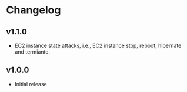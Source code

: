 # Changelog

## v1.1.0

 - EC2 instance state attacks, i.e., EC2 instance stop, reboot, hibernate and termiante.

## v1.0.0

 - Initial release